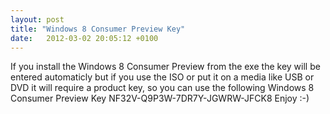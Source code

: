 ```yaml
---
layout: post
title: "Windows 8 Consumer Preview Key"
date:   2012-03-02 20:05:12 +0100
---
```


If you install the Windows 8 Consumer Preview from the exe the key will
be entered automaticly but if you use the ISO or put it on a media like
USB or DVD it will require a product key, so you can use the following
Windows 8 Consumer Preview Key NF32V-Q9P3W-7DR7Y-JGWRW-JFCK8 Enjoy :-)

